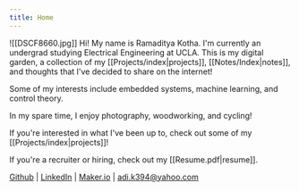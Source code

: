 ```yaml
---
title: Home
---
```

![[DSCF8660.jpg]]
Hi! My name is Ramaditya Kotha. I'm currently an undergrad studying Electrical Engineering at UCLA. This is my digital garden, a collection of my [[Projects/index|projects]], [[Notes/Index|notes]], and thoughts that I've decided to share on the internet!

Some of my interests include embedded systems, machine learning, and control theory.

In my spare time, I enjoy photography, woodworking, and cycling!

If you're interested in what I've been up to, check out some of my [[Projects/index|projects]]!

If you're a recruiter or hiring, check out my [[Resume.pdf|resume]].

[Github](https://github.com/RamadityaK) | [LinkedIn](https://www.linkedin.com/in/ramaditya-kotha/) | [Maker.io](https://www.digikey.com/en/maker/profiles/52f0e026f9694e11845bf5f55a7c5fef) | adi.k394@yahoo.com

